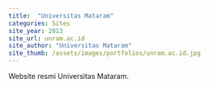 ```yaml
---
title:  "Universitas Mataram"
categories: Sites
site_year: 2013
site_url: unram.ac.id
site_author: "Universitas Mataram"
site_thumb: /assets/images/portfolios/unram.ac.id.jpg
---
```


Website resmi Universitas Mataram.